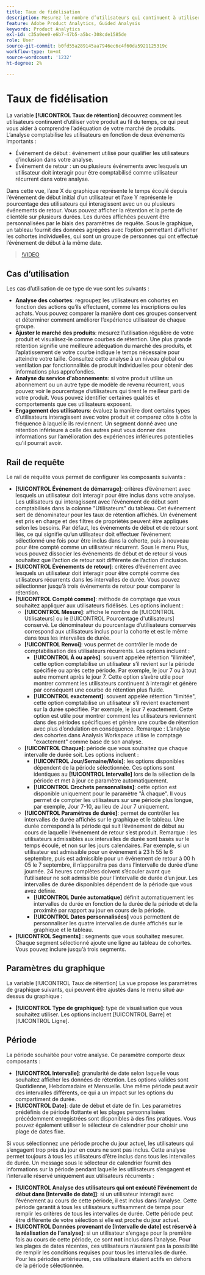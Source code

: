 ```yaml
---
title: Taux de fidélisation
description: Mesurez le nombre d’utilisateurs qui continuent à utiliser votre produit.
feature: Adobe Product Analytics, Guided Analysis
keywords: Product Analytics
exl-id: c35a0ee0-e6b7-47b5-a5bc-308cde1585de
role: User
source-git-commit: b0fd55a289145aa7946ec6c4f60da5921125319c
workflow-type: tm+mt
source-wordcount: '1232'
ht-degree: 2%

---
```


# Taux de fidélisation

La variable **[!UICONTROL Taux de rétention]** découvrez comment les utilisateurs continuent d’utiliser votre produit au fil du temps, ce qui peut vous aider à comprendre l’adéquation de votre marché de produits. L’analyse comptabilise les utilisateurs en fonction de deux événements importants :

* Événement de début : événement utilisé pour qualifier les utilisateurs d’inclusion dans votre analyse.
* Événement de retour : un ou plusieurs événements avec lesquels un utilisateur doit interagir pour être comptabilisé comme utilisateur récurrent dans votre analyse.

Dans cette vue, l’axe X du graphique représente le temps écoulé depuis l’événement de début initial d’un utilisateur et l’axe Y représente le pourcentage des utilisateurs qui interagissent avec un ou plusieurs événements de retour. Vous pouvez afficher la rétention et la perte de clientèle sur plusieurs durées. Les durées affichées peuvent être personnalisées par le biais des paramètres de requête. Sous le graphique, un tableau fournit des données agrégées avec l’option permettant d’afficher les cohortes individuelles, qui sont un groupe de personnes qui ont effectué l’événement de début à la même date.

>[!VIDEO](https://video.tv.adobe.com/v/3430503/?learn=on)

## Cas d’utilisation

Les cas d’utilisation de ce type de vue sont les suivants :

* **Analyse des cohortes**: regroupez les utilisateurs en cohortes en fonction des actions qu’ils effectuent, comme les inscriptions ou les achats. Vous pouvez comparer la manière dont ces groupes conservent et déterminer comment améliorer l’expérience utilisateur de chaque groupe.
* **Ajuster le marché des produits**: mesurez l’utilisation régulière de votre produit et visualisez-le comme courbes de rétention. Une plus grande rétention signifie une meilleure adéquation du marché des produits, et l’aplatissement de votre courbe indique le temps nécessaire pour atteindre votre taille. Consultez cette analyse à un niveau global ou ventilation par fonctionnalités de produit individuelles pour obtenir des informations plus approfondies.
* **Analyse du service d&#39;abonnements**: si votre produit utilise un abonnement ou un autre type de modèle de revenu récurrent, vous pouvez voir le pourcentage d’utilisateurs qui tirent le meilleur parti de votre produit. Vous pouvez identifier certaines qualités et comportements que ces utilisateurs exposent.
* **Engagement des utilisateurs**: évaluez la manière dont certains types d’utilisateurs interagissent avec votre produit et comparez côte à côte la fréquence à laquelle ils reviennent. Un segment donné avec une rétention inférieure à celle des autres peut vous donner des informations sur l’amélioration des expériences inférieures potentielles qu’il pourrait avoir.

## Rail de requête

Le rail de requête vous permet de configurer les composants suivants :

* **[!UICONTROL Événement de démarrage]**: critères d’événement avec lesquels un utilisateur doit interagir pour être inclus dans votre analyse. Les utilisateurs qui interagissent avec l’événement de début sont comptabilisés dans la colonne &quot;Utilisateurs&quot; du tableau. Cet événement sert de dénominateur pour les taux de rétention affichés. Un événement est pris en charge et des filtres de propriétés peuvent être appliqués selon les besoins. Par défaut, les événements de début et de retour sont liés, ce qui signifie qu’un utilisateur doit effectuer l’événement sélectionné une fois pour être inclus dans la cohorte, puis à nouveau pour être compté comme un utilisateur récurrent. Sous le menu Plus, vous pouvez dissocier les événements de début et de retour si vous souhaitez que l’action de retour soit différente de l’action d’inclusion.
* **[!UICONTROL Événements de retour]**: critères d’événement avec lesquels un utilisateur doit interagir pour être compté comme des utilisateurs récurrents dans les intervalles de durée. Vous pouvez sélectionner jusqu’à trois événements de retour pour comparer la rétention.
* **[!UICONTROL Compté comme]**: méthode de comptage que vous souhaitez appliquer aux utilisateurs fidélisés. Les options incluent : 
   * **[!UICONTROL Mesure]**: affiche le nombre de [!UICONTROL Utilisateurs] ou le [!UICONTROL Pourcentage d&#39;utilisateurs] conservé. Le dénominateur du pourcentage d’utilisateurs conservés correspond aux utilisateurs inclus pour la cohorte et est le même dans tous les intervalles de durée.
   * **[!UICONTROL Renvoi]**: vous permet de contrôler le mode de comptabilisation des utilisateurs récurrents. Les options incluent : 
      * **[!UICONTROL À ou après]**: souvent appelée rétention &quot;illimitée&quot;, cette option comptabilise un utilisateur s’il revient sur la période spécifiée ou après cette période. Par exemple, le jour 7 ou à tout autre moment après le jour 7. Cette option s’avère utile pour montrer comment les utilisateurs continuent à interagir et génère par conséquent une courbe de rétention plus fluide.
      * **[!UICONTROL exactement]**: souvent appelée rétention &quot;limitée&quot;, cette option comptabilise un utilisateur s’il revient exactement sur la durée spécifiée. Par exemple, le jour 7 exactement. Cette option est utile pour montrer comment les utilisateurs reviennent dans des périodes spécifiques et génère une courbe de rétention avec plus d’ondulation en conséquence. Remarque : L’analyse des cohortes dans Analysis Workspace utilise le comptage &quot;exactement&quot; comme base de son analyse.
   * **[!UICONTROL Chaque]**: période que vous souhaitez que chaque intervalle de durée soit. Les options incluent : 
      * **[!UICONTROL Jour/Semaine/Mois]**: les options disponibles dépendent de la période sélectionnée. Ces options sont identiques au **[!UICONTROL Intervalle]** lors de la sélection de la période et met à jour ce paramètre automatiquement.
      * **[!UICONTROL Crochets personnalisés]**: cette option est disponible uniquement pour le paramètre &quot;À chaque&quot;. Il vous permet de compter les utilisateurs sur une période plus longue, par exemple, Jour 7-10, au lieu de Jour 7 uniquement.
   * **[!UICONTROL Paramètres de durée]**: permet de contrôler les intervalles de durée affichés sur le graphique et le tableau. Une durée correspond à la période qui suit l’événement de début au cours de laquelle l’événement de retour s’est produit. Remarque : les utilisateurs admissibles aux intervalles de durée sont basés sur le temps écoulé, et non sur les jours calendaires. Par exemple, si un utilisateur est admissible pour un événement à 23 h 55 le 6 septembre, puis est admissible pour un événement de retour à 00 h 05 le 7 septembre, il n’apparaîtra pas dans l’intervalle de durée d’une journée. 24 heures complètes doivent s’écouler avant que l’utilisateur ne soit admissible pour l’intervalle de durée d’un jour. Les intervalles de durée disponibles dépendent de la période que vous avez définie.
      * **[!UICONTROL Durée automatique]** définit automatiquement les intervalles de durée en fonction de la durée de la période et de la proximité par rapport au jour en cours de la période.
      * **[!UICONTROL Dates personnalisées]** vous permettent de personnaliser les quatre intervalles de durée affichés sur le graphique et le tableau.
* **[!UICONTROL Segments]** : segments que vous souhaitez mesurer. Chaque segment sélectionné ajoute une ligne au tableau de cohortes. Vous pouvez inclure jusqu’à trois segments.

## Paramètres du graphique

La variable [!UICONTROL Taux de rétention] La vue propose les paramètres de graphique suivants, qui peuvent être ajustés dans le menu situé au-dessus du graphique :

* **[!UICONTROL Type de graphique]**: type de visualisation que vous souhaitez utiliser. Les options incluent [!UICONTROL Barre] et [!UICONTROL Ligne].

## Période

La période souhaitée pour votre analyse. Ce paramètre comporte deux composants :

* **[!UICONTROL Intervalle]**: granularité de date selon laquelle vous souhaitez afficher les données de rétention. Les options valides sont Quotidienne, Hebdomadaire et Mensuelle. Une même période peut avoir des intervalles différents, ce qui a un impact sur les options du compartiment de durée.
* **[!UICONTROL Date]**: date de début et date de fin. Les paramètres prédéfinis de période flottante et les plages personnalisées précédemment enregistrées sont disponibles à des fins pratiques. Vous pouvez également utiliser le sélecteur de calendrier pour choisir une plage de dates fixe.

Si vous sélectionnez une période proche du jour actuel, les utilisateurs qui s’engagent trop près du jour en cours ne sont pas inclus. Cette analyse permet toujours à tous les utilisateurs d’être inclus dans tous les intervalles de durée. Un message sous le sélecteur de calendrier fournit des informations sur la période pendant laquelle les utilisateurs s’engagent et l’intervalle réservé uniquement aux utilisateurs récurrents :

* **[!UICONTROL Analyse des utilisateurs qui ont exécuté l’événement de début dans [Intervalle de date]]**: si un utilisateur interagit avec l’événement au cours de cette période, il est inclus dans l’analyse. Cette période garantit à tous les utilisateurs suffisamment de temps pour remplir les critères de tous les intervalles de durée. Cette période peut être différente de votre sélection si elle est proche du jour actuel.
* **[!UICONTROL Données provenant de [Intervalle de date] est réservé à la réalisation de l&#39;analyse]**: si un utilisateur s’engage pour la première fois au cours de cette période, ce sont **not** inclus dans l’analyse. Pour les plages de dates récentes, ces utilisateurs n’auraient pas la possibilité de remplir les conditions requises pour tous les intervalles de durée. Pour les périodes antérieures, ces utilisateurs étaient actifs en dehors de la période sélectionnée.

